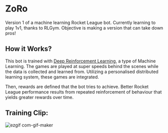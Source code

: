 # ZoRo
Version 1 of a machine learning Rocket League bot. Currently learning to play 1v1, thanks to RLGym. Objective is making a version that can take down pros!

## How it Works?
This bot is trained with [Deep Reinforcement Learning](https://wiki.pathmind.com/deep-reinforcement-learning), a type of Machine Learning. The games are played at super speeds behind the scenes while the data is collected and learned from. Utilizing a personalised distributed learning system, these games are integrated.

Then, rewards are defined that the bot tries to achieve. Better Rocket League performance results from repeated reinforcement of behaviour that yields greater rewards over time.

## Training Clip:
![ezgif com-gif-maker](https://user-images.githubusercontent.com/62950304/175115378-37b1b8bd-6782-42ce-9b5b-3b9d729a5eab.gif)
